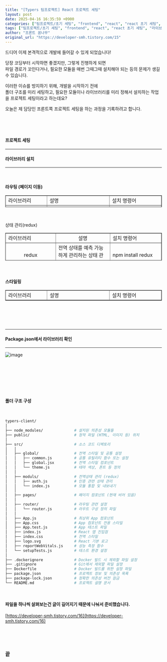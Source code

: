 ```yaml
---
title: "[Typers 팀프로젝트] React 프로젝트 세팅"
layout: post
date: 2025-04-16 16:35:59 +0900
categories: ["팀프로젝트/초기 세팅", "frontend", "react", "react 초기 세팅", "라이브러리 세팅", "폴더 구조잡기", "프론트엔드"]
tags: ["팀프로젝트/초기 세팅", "frontend", "react", "react 초기 세팅", "라이브러리 세팅", "폴더 구조잡기", "프론트엔드"]
author: "프론트 꿈나무"
original_url: "https://developer-smh.tistory.com/15"
---
```


드디어 이제 본격적으로 개발에 들어갈 수 있게 되었습니다!

당장 코딩부터 시작하면 좋겠지만, 그렇게 진행하게 되면  
파일 경로가 꼬인다거나, 필요한 모듈을 매번 그때그때 설치해야 되는 등의 문제가 생길 수 있습니다.

이러한 이슈를 방지하기 위해, 개발을 시작하기 전에  
폴더 구조를 미리 세팅하고, 필요한 모듈이나 라이브러리를 미리 정해서 설치하는 작업을 프로젝트 세팅이라고 하는데요?

오늘은 제 담당인 프론트쪽 프로젝트 세팅을 하는 과정을 기록하려고 합니다.

 

 

#### 프로젝트 세팅

---

#### 라이브러리 설치

---

 

#### 라우팅 (페이지 이동)

<table style="border-collapse: collapse; width: 100%; height: 38px;" border="1" data-ke-align="alignLeft" data-ke-style="style13">
<tbody>
<tr style="height: 21px;">
<td style="width: 26.4729%; height: 21px;">라이브러리</td>
<td style="width: 40.1937%; height: 21px;">설명</td>
<td style="width: 33.3333%; height: 21px;">설치 명령어</td>
</tr>
<tr style="height: 17px;">
<td style="width: 26.4729%; height: 17px; text-align: center;"><span style="background-color: #dddddd;"> react-router-dom </span></td>
<td style="width: 40.1937%; height: 17px;">SPA에서 페이지 전환을 도와주는 라우팅 라이브러리</td>
<td style="width: 33.3333%; height: 17px;"><b> npm install react-router-dom </b></td>
</tr>
</tbody>
</table>
 

상태 관리(redux)

<table style="border-collapse: collapse; width: 100%; height: 89px;" border="1" data-ke-align="alignLeft" data-ke-style="style13">
<tbody>
<tr style="height: 21px;">
<td style="width: 26.7054%; height: 21px;">라이브러리</td>
<td style="width: 39.9612%; height: 21px; text-align: center;">설명</td>
<td style="width: 33.3333%; height: 21px;">설치 명령어</td>
</tr>
<tr style="height: 17px;">
<td style="width: 26.7054%; height: 17px; text-align: center;">redux</td>
<td style="width: 39.9612%; height: 17px;">전역 상태를 예측 가능하게 관리하는 상태 관리 라이브러리</td>
<td style="width: 33.3333%; height: 17px;">npm install redux</td>
</tr>
<tr style="height: 17px;">
<td style="width: 26.7054%; height: 17px; text-align: center;">react-redux</td>
<td style="width: 39.9612%; height: 17px;">React 컴포넌트에서 Redux store를 쉽게 사용하도록 도와주는 바인딩 도구</td>
<td style="width: 33.3333%; height: 17px;">npm install react-redux</td>
</tr>
<tr style="height: 17px;">
<td style="width: 26.7054%; height: 17px; text-align: center;">redux-actions</td>
<td style="width: 39.9612%; height: 17px;">Action 생성자와 Reducer 작성을 더 간편하게 만들어주는 도우미</td>
<td style="width: 33.3333%; height: 17px;">npm install redux-actions</td>
</tr>
<tr style="height: 17px;">
<td style="width: 26.7054%; height: 17px; text-align: center;">@redux-devtools/extension</td>
<td style="width: 39.9612%; height: 17px;">Redux DevTools(크롬 확장 도구 등)와 연동해서 상태 추적을 편리하게</td>
<td style="width: 33.3333%; height: 17px;">npm install @redux-devtools/extension</td>
</tr>
</tbody>
</table>

####  

#### 스타일링

<table style="border-collapse: collapse; width: 100%; height: 34px;" border="1" data-ke-align="alignLeft" data-ke-style="style13">
<tbody>
<tr style="height: 17px;">
<td style="width: 26.5891%; height: 17px;">라이브러리</td>
<td style="width: 40.0775%; height: 17px;">설명</td>
<td style="width: 33.3333%; height: 17px;">설치 명령어</td>
</tr>
<tr style="height: 17px;">
<td style="width: 26.5891%; height: 17px;">styled-components</td>
<td style="width: 40.0775%; height: 17px;">CSS-in-JS 방식으로 컴포넌트 스타일을 작성</td>
<td style="width: 33.3333%; height: 17px;">npm install styled-components</td>
</tr>
</tbody>
</table>

####  

####  

---

#### Package.json에서 라이브러리 확인

---

![image](/assets/img/2025-04-16/img.png)

####  

####  

 

#### 폴더 구조 구성 

 

```bash
typers-client/
│
├── node_modules/              # 설치된 의존성 모듈들
├── public/                    # 정적 파일 (HTML, 이미지 등) 위치
│
├── src/                       # 소스 코드 디렉토리
│   │
│   ├── global/                # 전역 스타일 및 공통 설정
│   │   ├── common.js          # 공통 유틸리티 함수 또는 설정
│   │   ├── global.jsx         # 전역 스타일 컴포넌트
│   │   └── theme.js           # 테마 색상, 폰트 등 정의
│   │
│   ├── moduls/                # 전역상태 관리 (redux)
│   │   ├── auth.js            # 인증 관련 상태 관리
│   │   └── index.js           # 모듈 통합 및 내보내기
│   │
│   ├── pages/                 # 페이지 컴포넌트 (현재 비어 있음)
│   │
│   ├── router/                # 라우팅 관련 설정
│   │   └── router.js          # 라우트 구성 정의 파일
│   │
│   ├── App.js                 # 최상위 App 컴포넌트
│   ├── App.css                # App 컴포넌트 전용 스타일
│   ├── App.test.js            # App 테스트 파일
│   ├── index.js               # React 앱 진입점
│   ├── index.css              # 전역 스타일
│   ├── logo.svg               # React 기본 로고
│   ├── reportWebVitals.js     # 성능 측정 함수
│   └── setupTests.js          # 테스트 환경 설정
│
├── .dockerignore              # Docker 빌드 시 제외할 파일 설정
├── .gitignore                 # Git에서 제외할 파일 설정
├── Dockerfile                 # Docker 빌드를 위한 설정 파일
├── package.json               # 프로젝트 정보 및 의존성 목록
├── package-lock.json          # 정확한 의존성 버전 잠금
└── README.md                  # 프로젝트 설명 문서
```
 

#### 파일을 하나씩 살펴보는건 글이 길어지기 때문에 나눠서 준비했습니다.

[https://developer-smh.tistory.com/16](https://developer-smh.tistory.com/16)

 

 

### 끝
